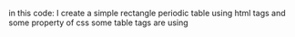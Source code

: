 in this code:
I create a simple rectangle periodic table using html tags and some property of css
some table tags are using
